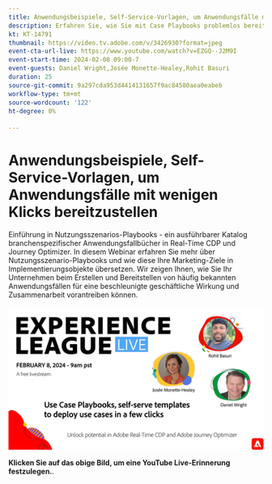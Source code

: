 ```yaml
---
title: Anwendungsbeispiele, Self-Service-Vorlagen, um Anwendungsfälle mit wenigen Klicks bereitzustellen
description: Erfahren Sie, wie Sie mit Case Playbooks problemlos bereitstellen und Potenziale in Adobe Real-Time CDP und Adobe Journey Optimizer freischalten können.
kt: KT-14791
thumbnail: https://video.tv.adobe.com/v/3426930?format=jpeg
event-cta-url-live: https://www.youtube.com/watch?v=EZGQ--J2M9I
event-start-time: 2024-02-08 09:00-7
event-guests: Daniel Wright,Josée Monette-Healey,Rohit Basuri
duration: 25
source-git-commit: 9a297cda953d4414131657f9ac84580aea0eabeb
workflow-type: tm+mt
source-wordcount: '122'
ht-degree: 0%

---
```


# Anwendungsbeispiele, Self-Service-Vorlagen, um Anwendungsfälle mit wenigen Klicks bereitzustellen

Einführung in Nutzungsszenarios-Playbooks - ein ausführbarer Katalog branchenspezifischer Anwendungsfallbücher in Real-Time CDP und Journey Optimizer. In diesem Webinar erfahren Sie mehr über Nutzungsszenario-Playbooks und wie diese Ihre Marketing-Ziele in Implementierungsobjekte übersetzen. Wir zeigen Ihnen, wie Sie Ihr Unternehmen beim Erstellen und Bereitstellen von häufig bekannten Anwendungsfällen für eine beschleunigte geschäftliche Wirkung und Zusammenarbeit vorantreiben können.

[![ExL LIVE Februar 2024](assets/WebBanner-Feb08-2024.jpg)](https://www.youtube.com/watch?v=EZGQ--J2M9I)

**Klicken Sie auf das obige Bild, um eine YouTube Live-Erinnerung festzulegen.**.


